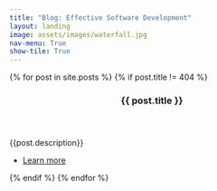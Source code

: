 ```yaml
---
title: "Blog: Effective Software Development"
layout: landing
image: assets/images/waterfall.jpg
nav-menu: True
show-tile: True
---
```


<!-- Main -->
<div id="main">

<!-- Two -->
<section id="two" class="spotlights">
		{% for post in site.posts %}
		{% if post.title != 404 %}
		<section>
		<a href="{{ site.url }}{{ post.url }}" class="image">
			<img src="{{ site.url }}/{{ post.image }}" alt="" data-position="center center" />
		</a>
		<div class="content">
			<div class="inner">
				<header class="major">
					<h3>{{ post.title }}</h3>
				</header>
				<p>{{post.description}}
				</p>
				<ul class="actions">
					<li><a href="{{ site.url }}{{ post.url }}" class="button">Learn more</a></li>
				</ul>
			</div>
		</div>
	</section>
	{% endif %}
	{% endfor %}
</section>

</div>
